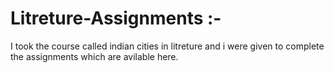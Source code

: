# Litreture-Assignments :-

I took the course called indian cities in litreture and i were given to complete the assignments which are avilable here.
